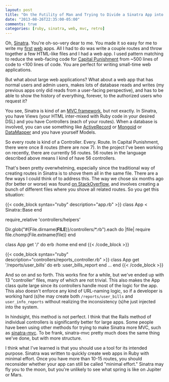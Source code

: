 ```yaml
---
layout: post
title: "On the Futility of Man and Trying to Divide a Sinatra App into Separate Controllers"
date: "2013-08-26T22:35:00-05:00"
comments: true
categories: [ruby, sinatra, web, mvc, retro]
---
```


Oh, [Sinatra](http://www.sinatrarb.com/). You're oh-so-very dear to me. You made it so easy for me to write my [first](http://capitalpunishment.herokuapp.com) [web](http://pokephile.herokuapp.com) apps. All I had to do was write a couple routes and throw together a few HTML-like files and I had a web app. I used pattern matching to reduce the web-facing code for [Capital Punishment](https://github.com/larryprice/CapitalPunishment) from ~500 lines of code to <100 lines of code. You are perfect for writing small-time web applications.

But what about large web applications? What about a web app that has normal users and admin users, makes lots of database reads and writes (my previous apps only did reads from a user-facing perspective), and has to be able to show the history of everything, forever, to the authorized users who request it?

You see, Sinatra is kind of an [MVC framework](https://en.wikipedia.org/wiki/Model%E2%80%93view%E2%80%93controller), but not exactly. In Sinatra, you have Views (your HTML inter-mixed with Ruby code in your desired DSL) and you have Controllers (each of your routes). When a database is involved, you can use something like [ActiveRecord](https://github.com/bmizerany/sinatra-activerecord) or [Mongoid](http://mongoid.org/en/mongoid/index.html) or [DataMapper](http://datamapper.org/) and you have yourself Models.

So every route is kind of a Controller. Every. Route. In Capital Punishment, there were once 8 routes (there are now 7). In the project I've been working on recently, there are currently 56 routes. 56 routes in the language described above means I kind of have 56 controllers.

That's been pretty overwhelming, especially since the traditional way of creating routes in Sinatra is to shove them all in the same file. There are a few ways I could think of to address this. The way we chose six months ago (for better or worse) was found [on StackOverflow](http://stackoverflow.com/questions/5877000/what-is-a-controller-in-sinatra), and involves creating a bunch of different files where you shove all related routes. So you get this situation:

{{< code_block syntax="ruby" description="app.rb" >}}
class App < Sinatra::Base
end

require_relative 'controllers/helpers'

Dir.glob("#{File.dirname(__FILE__)}/controllers/*.rb").each do |file|
  require file.chomp(File.extname(file))
end

class App
  get '/' do
    erb :home
  end
end
{{< /code_block >}}

{{< code_block syntax="ruby" description="controllers/reports_controller.rb" >}}
class App
  get '/reports/user_bills' do
    erb :user_bills_report
  end
  ...
end
{{< /code_block >}}

And so on and so forth. This works fine for a while, but we've ended up with 13 "controller" files, many of which are not trivial. This also makes the App class quite large since its controllers handle most of the logic for the app. This also doesn't enforce any kind of URL-naming logic, so if a developer is working hard (s)he may create both `/reports/user_bills` and `user_info_reports` without realizing the inconsistency (s)he just injected into the system.

In hindsight, this method is not perfect. I think that the Rails method of individual controllers is significantly better for large apps. Some people have been using other methods for trying to make Sinatra more MVC, such as [sinatra-mvc](https://github.com/jorrizza/sinatra-mvc). To be frank, sinatra-mvc pretty much does the same thing we've done, but with more structure.

I think what I've learned is that you should use a tool for its intended purpose. Sinatra was written to quickly create web apps in Ruby with minimal effort. Once you have more than 10-15 routes, you should reconsider whether your app can still be called "minimal effort." Sinatra may fly you to the moon, but you're unlikely to see what spring is like on Jupiter or Mars.
